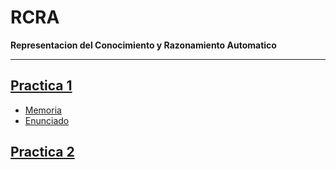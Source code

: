# RCRA
**Representacion del Conocimiento y Razonamiento Automatico**
___

## [Practica 1](https://github.com/FerLS/RCRA/tree/main/RCRA-P1)

- [Memoria](https://es.overleaf.com/project/65c5da94e9ea946db97489d8)
- [Enunciado](https://github.com/FerLS/RCRA/blob/main/RCRA-P1/Enunciado.pdf)

## [Practica 2](https://github.com/FerLS/RCRA/tree/main/RCRA-P2)
